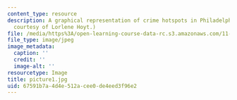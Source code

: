 ```yaml
---
content_type: resource
description: A graphical representation of crime hotspots in Philadelphia. (Image
  courtesy of Lorlene Hoyt.)
file: /media/https%3A/open-learning-course-data-rc.s3.amazonaws.com/11-422-downtown-management-organizations-fall-2006/67591b7a4d4e512acee0de4eed3f96e2_picture1.jpg
file_type: image/jpeg
image_metadata:
  caption: ''
  credit: ''
  image-alt: ''
resourcetype: Image
title: picture1.jpg
uid: 67591b7a-4d4e-512a-cee0-de4eed3f96e2
---
```

